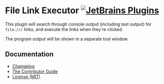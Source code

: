 File Link Executor [![JetBrains Plugins][badge-plugins]][plugin-repository]
==================

This plugin will search through console output  (including test output) for
`file:///` links, and execute the links when they're clicked.

The program output will be shown in a separate tool window.

Documentation
-------------

- [Changelog][docs.changelog]
- [The Contributor Guide][docs.contributing]
- [License (MIT)][docs.license]

[badge-plugins]: https://img.shields.io/jetbrains/plugin/v/12787?label=file-link-executor
[docs.changelog]: CHANGELOG.md
[docs.contributing]: CONTRIBUTING.md
[docs.license]: LICENSE.md
[plugin-repository]: https://plugins.jetbrains.com/plugin/12787-file-link-executor
